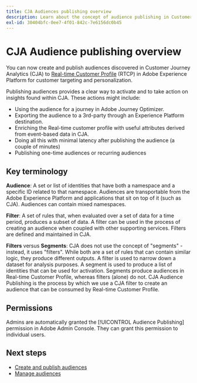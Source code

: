 ```yaml
---
title: CJA Audiences publishing overview
description: Learn about the concept of audience publishing in Customer Journey Analytics
exl-id: 30404bfc-0ee7-4f01-842c-7e6156dc0b45
---
```

# CJA Audience publishing overview

You can now create and publish audiences discovered in Customer Journey Analytics (CJA) to [Real-time Customer Profile](https://experienceleague.adobe.com/docs/experience-platform/profile/home.html?lang=en) (RTCP) in Adobe Experience Platform for customer targeting and personalization. 

Publishing audiences provides a clear way to activate and to take action on insights found within CJA. These actions might include:

* Using the audience for a journey in Adobe Journey Optimizer.
* Exporting the audience to a 3rd-party through an Experience Platform destination.
* Enriching the Real-time customer profile with useful attributes derived from event-based data in CJA.
* Doing all this with minimal latency after publishing the audience (a couple of minutes)
* Publishing one-time audiences or recurring audiences

## Key terminology

**Audience**: A set or list of identities that have both a namespace and a specific ID related to that namespace. Audiences are transportable from the Adobe Experience Platform and applications that sit on top of it (such as CJA). Audiences can contain mixed namespaces.

**Filter**: A set of rules that, when evaluated over a set of data for a time period, produces a subset of data. A filter can be used in the process of creating an audience when coupled with other supporting services. Filters are defined and maintained in CJA.

**Filters** versus **Segments**: CJA does not use the concept of "segments" - instead, it uses "filters". While both are a set of rules that can contain similar logic, they produce different outputs. A filter is used to narrow down a dataset for analysis purposes. A segment is used to produce a list of identities that can be used for activation. Segments produce audiences in Real-time Customer Profile, whereas filters (alone) do not. CJA Audience Publishing is the process by which we use a CJA filter to create an audience that can be consumed by Real-time Customer Profile.

## Permissions

Admins are automatically granted the [!UICONTROL Audience Publishing] permission in Adobe Admin Console. They can grant this permission to individual users.

## Next steps

* [Create and publish audiences](/help/components/audiences/publish.md)
* [Manage audiences](/help/components/audiences/manage.md)
